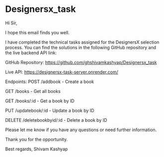 # Designersx_task

Hi Sir,

I hope this email finds you well.

I have completed the technical tasks assigned for the DesignersX selection process. You can find the solutions in the following GitHub repository and the live backend API link:

GitHub Repository: https://github.com/ghshivamkashyap/Designersx_task

Live API: https://designersx-task-server.onrender.com/

Endpoints:
POST /addbook - Create a book

GET /books - Get all books

GET /books/:id - Get a book by ID

PUT /updatebook/:id - Update a book by ID

DELETE /deletebookbyid/:id - Delete a book by ID

Please let me know if you have any questions or need further information.

Thank you for the opportunity.

Best regards,
Shivam Kashyap
